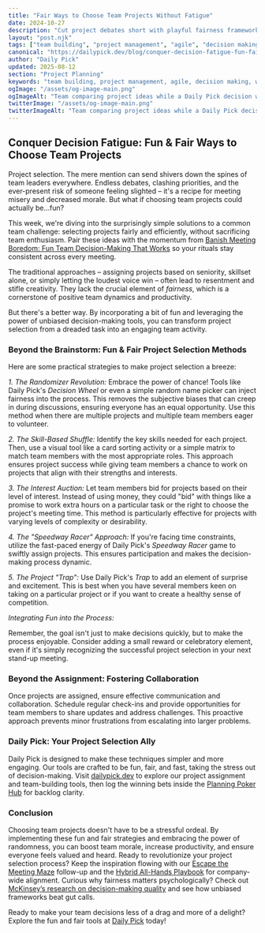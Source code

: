 ```yaml
---
title: "Fair Ways to Choose Team Projects Without Fatigue"
date: 2024-10-27
description: "Cut project debates short with playful fairness frameworks, weighted wheels, and Daily Pick rituals that make prioritization fast and trusted."
layout: "post.njk"
tags: ["team building", "project management", "agile", "decision making", "workplace culture", "productivity", "fairness"]
canonical: "https://dailypick.dev/blog/conquer-decision-fatigue-fun-fair-ways-to-choose-team-projects/"
author: "Daily Pick"
updated: 2025-08-12
section: "Project Planning"
keywords: "team building, project management, agile, decision making, workplace culture, productivity, fairness"
ogImage: "/assets/og-image-main.png"
ogImageAlt: "Team comparing project ideas while a Daily Pick decision wheel highlights the winning choice"
twitterImage: "/assets/og-image-main.png"
twitterImageAlt: "Team comparing project ideas while a Daily Pick decision wheel highlights the winning choice"
---
```


## Conquer Decision Fatigue: Fun & Fair Ways to Choose Team Projects

Project selection.  The mere mention can send shivers down the spines of team leaders everywhere.  Endless debates, clashing priorities, and the ever-present risk of someone feeling slighted – it's a recipe for meeting misery and decreased morale. But what if choosing team projects could actually be…fun?

This week, we're diving into the surprisingly simple solutions to a common team challenge: selecting projects fairly and efficiently, without sacrificing team enthusiasm. Pair these ideas with the momentum from [Banish Meeting Boredom: Fun Team Decision-Making That Works](/blog/banish-meeting-boredom-fun-team-decision-making-that-works/) so your rituals stay consistent across every meeting.

The traditional approaches – assigning projects based on seniority, skillset alone, or simply letting the loudest voice win – often lead to resentment and stifle creativity. They lack the crucial element of *fairness*, which is a cornerstone of positive team dynamics and productivity.

But there's a better way.  By incorporating a bit of fun and leveraging the power of unbiased decision-making tools, you can transform project selection from a dreaded task into an engaging team activity.

### Beyond the Brainstorm: Fun & Fair Project Selection Methods

Here are some practical strategies to make project selection a breeze:

*1. The Randomizer Revolution:*  Embrace the power of chance!  Tools like Daily Pick's *Decision Wheel* or even a simple random name picker can inject fairness into the process.  This removes the subjective biases that can creep in during discussions, ensuring everyone has an equal opportunity.  Use this method when there are multiple projects and multiple team members eager to volunteer.

*2. The Skill-Based Shuffle:*  Identify the key skills needed for each project.  Then, use a visual tool like a card sorting activity or a simple matrix to match team members with the most appropriate roles.  This approach ensures project success while giving team members a chance to work on projects that align with their strengths and interests.

*3. The Interest Auction:*  Let team members bid for projects based on their level of interest.  Instead of using money, they could "bid" with things like a promise to work extra hours on a particular task or the right to choose the project's meeting time.  This method is particularly effective for projects with varying levels of complexity or desirability.

*4. The "Speedway Racer" Approach:* If you're facing time constraints, utilize the fast-paced energy of Daily Pick's *Speedway Racer* game to swiftly assign projects.  This ensures participation and makes the decision-making process dynamic.

*5.  The Project "Trap":*  Use Daily Pick's *Trap* to add an element of surprise and excitement.  This is best when you have several members keen on taking on a particular project or if you want to create a healthy sense of competition.

*Integrating Fun into the Process:*

Remember, the goal isn't just to make decisions quickly, but to make the process enjoyable.  Consider adding a small reward or celebratory element, even if it's simply recognizing the successful project selection in your next stand-up meeting.


###  Beyond the Assignment: Fostering Collaboration

Once projects are assigned, ensure effective communication and collaboration.  Schedule regular check-ins and provide opportunities for team members to share updates and address challenges. This proactive approach prevents minor frustrations from escalating into larger problems.

### Daily Pick: Your Project Selection Ally

Daily Pick is designed to make these techniques simpler and more engaging. Our tools are crafted to be fun, fair, and fast, taking the stress out of decision-making.  Visit [dailypick.dev](https://dailypick.dev) to explore our project assignment and team-building tools, then log the winning bets inside the [Planning Poker Hub](/blog/planning-poker-hub-guide/) for backlog clarity.


###  Conclusion

Choosing team projects doesn't have to be a stressful ordeal. By implementing these fun and fair strategies and embracing the power of randomness, you can boost team morale, increase productivity, and ensure everyone feels valued and heard. Ready to revolutionize your project selection process? Keep the inspiration flowing with our [Escape the Meeting Maze](/blog/escape-the-meeting-maze-fun-fair-ways-to-choose-team-projects/) follow-up and the [Hybrid All-Hands Playbook](/blog/hybrid-all-hands-playbook-fair-fun-agendas-that-keep-teams-engaged/) for company-wide alignment. Curious why fairness matters psychologically? Check out [McKinsey’s research on decision-making quality](https://www.mckinsey.com/capabilities/strategy-and-corporate-finance/our-insights/the-case-for-behavioral-strategy) and see how unbiased frameworks beat gut calls.

Ready to make your team decisions less of a drag and more of a delight? Explore the fun and fair tools at [Daily Pick](https://dailypick.dev) today!
